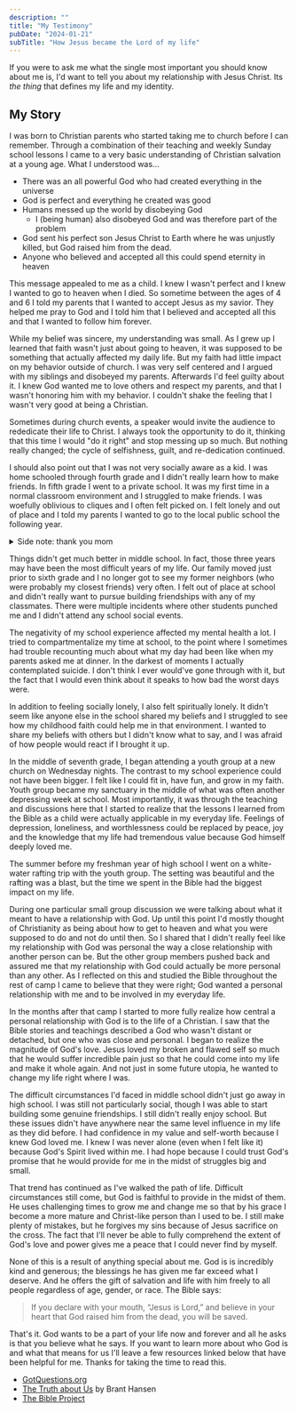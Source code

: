 ```yaml
---
description: ""
title: "My Testimony"
pubDate: "2024-01-21"
subTitle: "How Jesus became the Lord of my life"
---
```


If you were to ask me what the single most important you should know about me is, I'd want to tell you about my relationship with Jesus Christ. Its _the thing_ that defines my life and my identity. 

## My Story

I was born to Christian parents who started taking me to church before I can remember. Through a combination of their teaching and weekly Sunday school lessons I came to a very basic understanding of Christian salvation at a young age. What I understood was...

- There was an all powerful God who had created everything in the universe
- God is perfect and everything he created was good
- Humans messed up the world by disobeying God
	- I (being human) also disobeyed God and was therefore part of the problem
- God sent his perfect son Jesus Christ to Earth where he was unjustly killed, but God raised him from the dead.
- Anyone who believed and accepted all this could spend eternity in heaven

This message appealed to me as a child. I knew I wasn't perfect and I knew I wanted to go to heaven when I died. So sometime between the ages of 4 and 6 I told my parents that I wanted to accept Jesus as my savior. They helped me pray to God and I told him that I believed and accepted all this and that I wanted to follow him forever.

While my belief was sincere, my understanding was small. As I grew up I learned that faith wasn't just about going to heaven, it was supposed to be something that actually affected my daily life. But my faith had little impact on my behavior outside of church. I was very self centered and I argued with my siblings and disobeyed my parents. Afterwards I'd feel guilty about it. I knew God wanted me to love others and respect my parents, and that I wasn't honoring him with my behavior. I couldn't shake the feeling that I wasn't very good at being a Christian.

Sometimes during church events, a speaker would invite the audience to rededicate their life to Christ. I always took the opportunity to do it, thinking that this time I would "do it right" and stop messing up so much. But nothing really changed; the cycle of selfishness, guilt, and re-dedication continued.

I should also point out that I was not very socially aware as a kid. I was home schooled through fourth grade and I didn't really learn how to make friends. In fifth grade I went to a private school. It was my first time in a normal classroom environment and I struggled to make friends. I was woefully oblivious to cliques and I often felt picked on. I felt lonely and out of place and I told my parents I wanted to go to the local public school the following year.

<details>
	<summary>Side note: thank you mom</summary>

As I proofread I'm realizing this may sound as though  homeschooling was a bad experience or that my parents didn't care about my social development. Nothing could be further from the truth. My mom put in countless hours and many tears to ensure she was giving me and my siblings a good education and I enjoyed being home schooled. My parents made sure I participated in extra curricular activities in part so that I would get more experience being around other kids.

</details>


Things didn't get much better in middle school. In fact, those three years may have been the most difficult years of my life. Our family moved just prior to sixth grade and I no longer got to see my former neighbors (who were probably my closest friends) very often. I felt out of place at school and didn't really want to pursue building friendships with any of my classmates. There were multiple incidents where other students punched me and I didn't attend any school social events.

The negativity of my school experience affected my mental health a lot. I tried to compartmentalize my time at school, to the point where I sometimes had trouble recounting much about what my day had been like when my parents asked me at dinner. In the darkest of moments I actually contemplated suicide. I don't think I ever would've gone through with it, but the fact that I would even think about it speaks to how bad the worst days were.

In addition to feeling socially lonely, I also felt spiritually lonely. It didn't seem like anyone else in the school shared my beliefs and I struggled to see how my childhood faith could help me in that environment. I wanted to share my beliefs with others but I didn't know what to say, and I was afraid of how people would react if I brought it up.

In the middle of seventh grade, I began attending a youth group at a new church on Wednesday nights. The contrast to my school experience could not have been bigger. I felt like I could fit in, have fun, and grow in my faith. Youth group became my sanctuary in the middle of what was often another depressing week at school. Most importantly, it was through the teaching and discussions here that I started to realize that the lessons I learned from the Bible as a child were actually applicable in my everyday life. Feelings of depression, loneliness, and worthlessness could be replaced by peace, joy and the knowledge that my life had tremendous value because God himself deeply loved me.



The summer before my freshman year of high school I went on a white-water rafting trip with the youth group. The setting was beautiful and the rafting was a blast, but the time we spent in the Bible had the biggest impact on my life. 

During one particular small group discussion we were talking about what it meant to have a relationship with God. Up until this point I'd mostly thought of Christianity as being about how to get to heaven and what you were supposed to do and not do until then. So I shared that I didn't really feel like my relationship with God was personal the way a close relationship with another person can be. But the other group members pushed back and assured me that my relationship with God could actually be more personal than any other. As I reflected on this and studied the Bible throughout the rest of camp I came to believe that they were right; God wanted a personal relationship with me and to be involved in my everyday life.

In the months after that camp I started to more fully realize how central a personal relationship with God is to the life of a Christian. I saw that the Bible stories and teachings described a God who wasn't distant or detached, but one who was close and personal. I began to realize the magnitude of God's love. Jesus loved my broken and flawed self so much that he would suffer incredible pain just so that he could come into my life and make it whole again. And not just in some future utopia, he wanted to change my life right where I was.

The difficult circumstances I'd faced in middle school didn't just go away in high school. I was still not particularly social, though I was able to start building some genuine friendships. I still didn't really enjoy school. But these issues didn't have anywhere near the same level influence in my life as they did before. I had confidence in my value and self-worth because I knew God loved me. I knew I was never alone (even when I felt like it) because God's Spirit lived within me. I had hope because I could trust God's promise that he would provide for me in the midst of struggles big and small.

That trend has continued as I've walked the path of life. Difficult circumstances still come, but God is faithful to provide in the midst of them. He uses challenging times to grow me and change me so that by his grace I become a more mature and Christ-like person than I used to be. I still make plenty of mistakes, but he forgives my sins because of Jesus sacrifice on the cross. The fact that I'll never be able to fully comprehend the extent of God's love and power gives me a peace that I could never find by myself.

None of this is a result of anything special about me. God is is incredibly kind and generous; the blessings he has given me far exceed what I deserve. And he offers the gift of salvation and life with him freely to all people regardless of age, gender, or race. The Bible says:

> If you declare with your mouth, “Jesus is Lord,” and believe in your heart that God raised him from the dead, you will be saved.

That's it. God wants to be a part of your life now and forever and all he asks is that you believe what he says. If you want to learn more about who God is and what that means for us I'll leave a few resources linked below that have been helpful for me. Thanks for taking the time to read this.

- [GotQuestions.org](https://www.gotquestions.org/)
- [The Truth about Us](https://libro.fm/audiobooks/9781666558159-the-truth-about-us) by Brant Hansen
- [The Bible Project](https://bibleproject.com/explore/)

